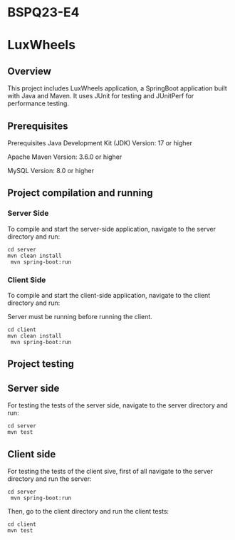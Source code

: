 # BSPQ23-E4

# LuxWheels

## Overview

This project includes LuxWheels application, a SpringBoot application built with Java and Maven. It uses JUnit for testing and JUnitPerf for performance testing.

## Prerequisites
Prerequisites
Java Development Kit (JDK)
Version: 17 or higher

Apache Maven
Version: 3.6.0 or higher

MySQL
Version: 8.0 or higher


## Project compilation and running

### Server Side

To compile and start the server-side application, navigate to the server directory and run:

`
cd server 
`\
`
mvn clean install
`\
`
mvn spring-boot:run`

### Client Side

To compile and start the client-side application, navigate to the client directory and run:

Server must be running before running the client.


`
cd client
`\
`
mvn clean install
`\
`
mvn spring-boot:run`


## Project testing

## Server side

For testing the tests of the server side, navigate to the server directory and run:

`
cd server 
`\
`
mvn test
`

## Client side

For testing the tests of the client sive, first of all navigate to the server directory and run the server:

`
cd server 
`\
`
mvn spring-boot:run`

Then, go to the client directory and run the client tests:

`
cd client
`\
`
mvn test
`


